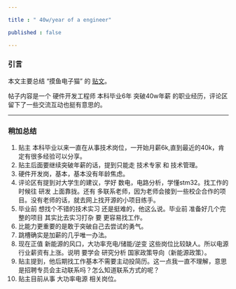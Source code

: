 ```yaml
---

title : " 40w/year of a engineer"

published : false

---
```


### 引言
本文主要总结 “摸鱼电子猫” 的 [贴文](http://xhslink.com/n/6ouOH4cbNAX)。

帖子内容是一个 硬件开发工程师 本科毕业6年 突破40w年薪 的职业经历，评论区留下了一些交流互动也挺有意思的。

---


### 稍加总结
1. 贴主 本科毕业以来一直在从事技术岗位，一开始月薪6k,直到最近的40k，肯定有很多经验可以分享。
2. 贴主后面要继续突破年薪的话，提到只能走 技术专家 和 技术管理。
3. 硬件开发岗，基本，基本没有年龄焦虑。
4. 评论区有提到对大学生的建议，学好 数电，电路分析，学懂stm32。找工作的时候往 研发 上面靠拢。还有 多联系老师，因为老师会接到一些校企合作的项目。没有老师的话，就去网上找开源的小项目练手。
5. 毕业前 想找个不错的技术实习 还是挺难的，他这么说。毕业前 准备好几个完整的项目 其实比去实习打杂 要 更容易找工作。
6. 比能力更重要的是敢于突破自己去尝试的勇气。
7. 跳槽确实是加薪的几乎唯一办法。
8. 现在正值 新能源的风口，大功率充电/储能/逆变 这些岗位比较缺人。所以电源行业薪资有上涨。说明 要学会 研究分析 国家政策导向（新能源政策）。
9. 贴主提到，他后期找工作基本不需要主动投简历。这一点我一直不理解，意思是招聘专员会主动联系吗？怎么知道联系方式的呢？
10. 贴主目前从事 大功率电源 相关岗位。




